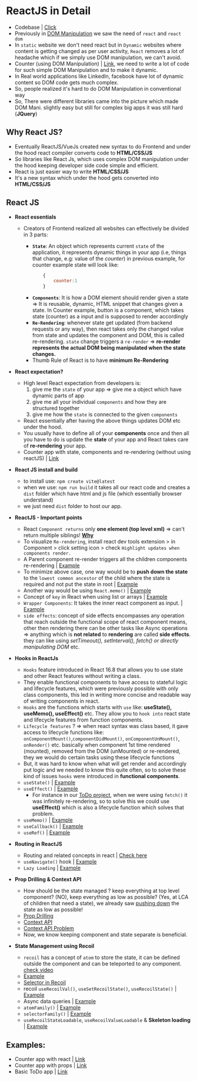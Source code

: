 # ReactJS in Detail

- Codebase | [Click](https://github.com/princebansal7/Web-Development-Concepts/tree/main/react-js)
- Previously in [DOM Manipulation](https://github.com/princebansal7/Web-Development-Concepts/blob/main/dom-manipulation/03.todo.html) we saw the need of `react` and `react dom`
- In `static` website we don't need react but in `Dynamic` websites where content is getting changed as per user activity, `React` removes a lot of headache which if we simply use DOM manipulation, we can't avoid.
- Counter (using DOM Manipulation) | [Link](https://github.com/princebansal7/Web-Development-Concepts/blob/main/react-js/01.counter-with-dom/counter.html), we need to write a lot of code for such simple DOM Manipulation and to make it dynamic.
- In Real world applications like LinkedIn, facebook have lot of dynamic content so DOM code gets much complex.
- So, people realized it's hard to do DOM Manipulation in conventional way
- So, There were different libraries came into the picture which made DOM Mani. slightly easy but still for complex big apps it was still hard (**JQuery**)

## Why React JS?

- Eventually ReactJS/VueJs created new syntax to do Frontend and under the hood react compiler converts code to **HTML/CSS/JS**
- So libraries like React Js, which uses complex DOM manipulation under the hood keeping developer side code simple and efficient.
- React is just easier way to write **HTML/CSS/JS**
- It's a new syntax which under the hood gets converted into **HTML/CSS/JS**
  
## React JS

- **React essentials**
  - Creators of Frontend realized all websites can effectively be divided in 3 parts:
  
    - **`State`**: An object which represents current `state` of the application, it represents dynamic things in your app (i.e, things that change, e.g: value of the *counter*) in previous example, for counter example state will look like:
      ```js
          {
              counter:1
          }
      ```
    - **`Components`**: It is how a DOM element should render given a state => It is reusable, dynamic, HTML snippet that changes given a state. In Counter example, button is a component, which takes state (counter) as a input and is supposed to render accordingly
    - **`Re-Rendering`**: whenever state get updated (from backend requests or any way), then react takes only the changed value from state and updates the component and DOM, this is called re-rendering. `state` change triggers a `re-render` => **re-render represents the actual DOM being manipulated when the state changes.**
    - Thumb Rule of React is to have **minimum Re-Rendering**
  
- **React expectation?**
  - High level React expectation from developers is: 
    1. give me the `state` of your app => give me a object which have dynamic parts of app
    2. give me all your individual `components` and how they are structured together
    3. give me how the `state` is connected to the given `components` 
  - React essentially after having the above things updates DOM etc under the hood.
  - You usually have to define all of your **components** once and then all you have to do is update the **state** of your app and React takes care of **re-rendering** your app.
  - Counter app with state, components and re-rendering (without using reactJS) | [Link](https://github.com/princebansal7/Web-Development-Concepts/blob/main/react-js/02.counter-state-component/counter-state-component.html)

- **React JS install and build**
  - to install use:  `npm create vite@latest`
  - when we use: `npm run build` it takes all our react code and creates a `dist` folder which have html and js file (which essentially browser understand)
  - we just need `dist` folder to host our app.
  
- **ReactJS - Important points**
  - React `Component returns` only **one element (top level xml)** => can't return multiple siblings! [**Why**](https://github.com/princebansal7/Web-Development-Concepts/tree/main/react-js/06.react-experiments#readme)
  - To visualize `Re-rendering`, install react dev tools extension > in Component > click setting icon > check `Highlight updates when components render.`
  - A Parent component re-render triggers all the children components re-rendering | [Example](https://github.com/princebansal7/Web-Development-Concepts/blob/main/react-js/06.react-experiments/src/App.jsx)
  - To minimize above case, one way would be to **push down the state** to the `lowest common ancestor` of the child where the state is required and not put the state in root | [Example](https://github.com/princebansal7/Web-Development-Concepts/blob/main/react-js/07.react-minimize-renders/README.md)
  - Another way would be using `React.memo()` | [Example](https://github.com/princebansal7/Web-Development-Concepts/tree/main/react-js/08.react-minimize-renders-memo#how-can-we-minimize-this-re-rendering-behavior-parent-to-child)
  - Concept of `key` in React when using list or arrays | [Example](https://github.com/princebansal7/Web-Development-Concepts/tree/main/react-js/09.react-keys-with-todo#readme)
  - `Wrapper Components`: It takes the inner react component as input. | [Example](https://github.com/princebansal7/Web-Development-Concepts/tree/main/react-js/10.react-wrapper-component#readme)
  - `side effects`: concept of side effects encompasses any operation that reach outside the functional scope of react component means, other then rendering there can be other tasks like Async operations => anything which is **not related** to **rendering** are called **side effects**. they can like using *setTimeout(), setInterval(), fetch() or directly manipulating DOM* etc.
  
- **Hooks in ReactJs**
  - `Hooks` feature introduced in React 16.8 that allows you to use state and other React features without writing a class.
  - They enable functional components to have access to stateful logic and lifecycle features, which were previously possible with only class components, this led in writing more concise and readable way of writing components in react.
  - `Hooks` are the functions which starts with `use` like: **useState(), useMemo(), useEffect()** etc. They allow you to `hook into` react state and lifecycle features from function components.
  - `Lifecycle features` ? => when react syntax was class based, it gave access to lifecycle functions like: `onComponentMount()`,`componentDidMount()`, `onComponentUnMount()`, `onRender()` etc. basically when component 1st time rendered (mounted), removed from the DOM (unMounted) or re-rendered, they we would do certain tasks using these lifecycle functions
  - But, it was hard to know when what will get render and accordingly put logic and we needed to know this quite often, so to solve these kind of issues `hooks` were introduced in **functional components**.
  - `useState()` | [Example](https://github.com/princebansal7/Web-Development-Concepts/tree/main/react-js/03.react-counter-app#readme)
  - `useEffect()` | [Example](https://github.com/princebansal7/Web-Development-Concepts/tree/main/react-js/11.react-todo-useEffect#readme)
    - For instance in our [ToDo project](https://github.com/princebansal7/Web-Development-Concepts/blob/main/projects/03-todo-app/frontend/src/App.jsx), when we were using `fetch()` it was infinitely re-rendering, so to solve this we could use **useEffect()** which is also a lifecycle function which solves that problem.
  - `useMemo()` | [Example](https://github.com/princebansal7/Web-Development-Concepts/tree/main/react-js/13.react-useMemo#readme)
  - `useCallback()` | [Example](https://github.com/princebansal7/Web-Development-Concepts/tree/main/react-js/14.react-useCallback#readme)
  - `useRef()` | [Example](https://github.com/princebansal7/Web-Development-Concepts/tree/main/react-js/15.react-useRef#useref-hook)

- **Routing in ReactJS**
  - Routing and related concepts in react | [Check here](https://github.com/princebansal7/Web-Development-Concepts/tree/main/react-js/17.react-routing#readme) 
  - `useNavigate()` hook | [Example](https://github.com/princebansal7/Web-Development-Concepts/tree/main/react-js/18.react-useNavigate#usenavigate-hook)
  - `Lazy Loading` | [Example](https://github.com/princebansal7/Web-Development-Concepts/tree/main/react-js/19.react-lazy-loading#readme)

- **Prop Drilling & Context API**
  - How should be the state managed ? keep everything at top level component? (NO), keep everything as low as possible? (Yes, at LCA of children that need a state), we already saw [pushing down](https://github.com/princebansal7/Web-Development-Concepts/tree/main/react-js/07.react-minimize-renders#readme) the state as low as possible!
  - [Prop Drilling](https://github.com/princebansal7/Web-Development-Concepts/tree/main/react-js/20.react-prop-drilling#prop-drilling)
  - [Context API](https://github.com/princebansal7/Web-Development-Concepts/tree/main/react-js/21.react-context-api#context-api)
  - [Context API Problem](https://github.com/princebansal7/Web-Development-Concepts/tree/main/react-js/22.react-context-api-drawback#context-api-shortcoming-and-drawbacks)
  - Now, we know keeping component and state separate is beneficial.

- **State Management using Recoil**
  - `recoil` has a concept of `atom` to store the state, it can be defined outside the component and can be teleported to any component. [check video](https://www.youtube.com/watch?v=_ISAA_Jt9kI) 
  - [Example](https://github.com/princebansal7/Web-Development-Concepts/tree/main/react-js/23.react-state-management-recoil#state-management-using-recoil)
  - [Selector in Recoil](https://github.com/princebansal7/Web-Development-Concepts/tree/main/react-js/24.react-recoil-selector#selector-in-recoil)
  - recoil `useRecoilVal()`, `useSetRecoilState()`, `useRecoilState()` | [Example](https://github.com/princebansal7/Web-Development-Concepts/blob/main/react-js/25.react-recoil-example/src/App.jsx)
  - Async data queries | [Example](https://github.com/princebansal7/Web-Development-Concepts/blob/main/react-js/26.react-recoil-async-queries/frontend/src/App.jsx)
  - `atomFamily()` | [Example](https://github.com/princebansal7/Web-Development-Concepts/blob/main/react-js/27.react-recoil-dynamic/atomFamily/src/App.jsx)
  - `selectorFamily()` | [Example](https://github.com/princebansal7/Web-Development-Concepts/blob/main/react-js/27.react-recoil-dynamic/selectorFamily/src/atom.js)
  - `useRecoilStateLoadable`, `useRecoilValueLoadable` & **Skeleton loading** | [Example](https://github.com/princebansal7/Web-Development-Concepts/blob/main/react-js/27.react-recoil-dynamic/useLoadable/src/App.jsx)
 
## Examples:
  - Counter app with react | [Link](https://github.com/princebansal7/Web-Development-Concepts/tree/main/react-js/03.react-counter-app)
  - Counter app with props | [Link](https://github.com/princebansal7/Web-Development-Concepts/tree/main/react-js/04.react-counter-app-props)
  - Basic ToDo app | [Link](https://github.com/princebansal7/Web-Development-Concepts/tree/main/react-js/05.todo-basic-react)
